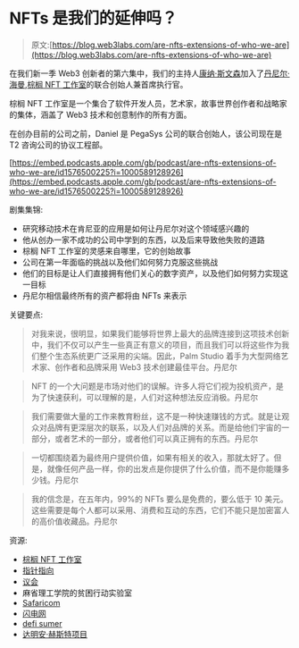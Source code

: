 # NFTs 是我们的延伸吗？

> 原文:[https://blog.web3labs.com/are-nfts-extensions-of-who-we-are](https://blog.web3labs.com/are-nfts-extensions-of-who-we-are)

在我们新一季 Web3 创新者的第六集中，我们的主持人[康纳·斯文森](https://www.linkedin.com/in/conorsvensson/)加入了[丹尼尔·海曼](https://www.linkedin.com/in/danielheyman1/),[棕榈 NFT 工作室](https://palm.io/)的联合创始人兼首席执行官。

棕榈 NFT 工作室是一个集合了软件开发人员，艺术家，故事世界创作者和战略家的集体，涵盖了 Web3 技术和创意制作的所有方面。

在创办目前的公司之前，Daniel 是 PegaSys 公司的联合创始人，该公司现在是 T2 咨询公司的协议工程部。

[https://embed.podcasts.apple.com/gb/podcast/are-nfts-extensions-of-who-we-are/id1576500225?i=1000589128926](https://embed.podcasts.apple.com/gb/podcast/are-nfts-extensions-of-who-we-are/id1576500225?i=1000589128926)

剧集集锦:

*   研究移动技术在肯尼亚的应用是如何让丹尼尔对这个领域感兴趣的
*   他从创办一家不成功的公司中学到的东西，以及后来导致他失败的道路
*   棕榈 NFT 工作室的灵感来自哪里，它的创始故事
*   公司在第一年面临的挑战以及他们如何努力克服这些挑战
*   他们的目标是让人们直接拥有他们关心的数字资产，以及他们如何努力实现这一目标
*   丹尼尔相信最终所有的资产都将由 NFTs 来表示

关键要点:

> 对我来说，很明显，如果我们能够将世界上最大的品牌连接到这项技术创新中，我们不仅可以产生一些真正有意义的项目，而且我们可以将这些作为我们整个生态系统更广泛采用的尖端。因此，Palm Studio 着手为大型网络艺术家、创作者和品牌采用 Web3 技术创建最佳平台。丹尼尔

> NFT 的一个大问题是市场对他们的误解。许多人将它们视为投机资产，是为了快速获利，可以理解的是，人们对这种想法反应消极。丹尼尔

> 我们需要做大量的工作来教育粉丝，这不是一种快速赚钱的方式。就是让观众对品牌有更深层次的联系，以及人们对品牌的关系。而是给他们宇宙的一部分，或者艺术的一部分，或者他们可以真正拥有的东西。丹尼尔

> 一切都围绕着为最终用户提供价值，如果有相关的收入，那就太好了。但是，就像任何产品一样，你的出发点是你提供了什么价值，而不是你能赚多少钱。丹尼尔

> 我的信念是，在五年内，99%的 NFTs 要么是免费的，要么低于 10 美元。这些需要是每个人都可以采用、消费和互动的东西，它们不能只是加密富人的高价值收藏品。丹尼尔

资源:

*   [棕榈 NFT 工作室](https://palm.io/)
*   [指针指向](https://consensys.net/blog/external-content/pegasys/)
*   [议会](https://consensys.net/)
*   麻省理工学院的贫困行动实验室
*   [Safaricom](https://www.safaricom.co.ke/)
*   [闪电网](https://lightning.network/)
*   [defi sumer](https://defiwinter.org/)
*   [达明安·赫斯特项目](https://thefintechtimes.com/damien-hirst-drops-the-currency-project-as-the-first-artist-to-utilise-palms-nft-studio/)